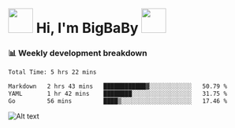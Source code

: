 <!-- Title -->
<h1>
    <img src="https://media.tenor.com/TlyRveJkgo4AAAAi/cloud-cloud-strife.gif" width="50"/>
    Hi, I'm BigBaBy
    <img src="https://media.tenor.com/TlyRveJkgo4AAAAi/cloud-cloud-strife.gif" width="50"/>
</h1>

<h3> 📊 Weekly development breakdown </h3>
<!-- waka-readme-stats -->

<!--START_SECTION:waka-->

```txt
Total Time: 5 hrs 22 mins

Markdown   2 hrs 43 mins   ████████████▓░░░░░░░░░░░░   50.79 %
YAML       1 hr 42 mins    ████████░░░░░░░░░░░░░░░░░   31.75 %
Go         56 mins         ████▒░░░░░░░░░░░░░░░░░░░░   17.46 %
```

<!--END_SECTION:waka-->

![Alt text](https://spotify-recently-played-readme.vercel.app/api?user=21b7yx6vkj66csord5swswvza&count=10&width=1000)

